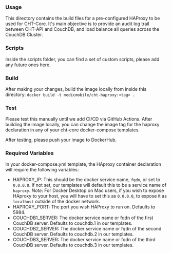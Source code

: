 ### Usage

This directory contains the build files for a pre-configured HAProxy to be used for CHT-Core. It's main objective is to 
provide an audit log trail between CHT-API and CouchDB, and load balance all queries across the CouchDB Cluster.


### Scripts

Inside the scripts folder, you can find a set of custom scripts, please add any future ones here.


### Build

After making your changes, build the image locally from inside this directory:
`docker build -t medicmobile/cht-haproxy:<tag> .`

### Test

Please test this manually until we add CI/CD via GitHub Actions. After building the image locally, you can change the image tag
for the haproxy declaration in any of your cht-core docker-compose templates.

After testing, please push your image to DockerHub.


### Required Variables

In your docker-compose.yml template, the HAproxy container declaration will require the following variables:
- HAPROXY_IP: This should be the docker service name, `fqdn`, or set to `0.0.0.0`. If not set, our templates will default this to be a service name of `haproxy`. 
*Note*: For Docker Desktop on Mac users, if you wish to expose HAproxy to your host, you will have to set this as `0.0.0.0`, to expose it as `localhost` outside of the docker network.
- HAPROXY_PORT: The port you wish HAProxy to run on. Defaults to 5984.
- COUCHDB1_SERVER: The docker service name or fqdn of the first CouchDB server. Defaults to couchdb.1 in our templates.
- COUCHDB2_SERVER: The docker service name or fqdn of the second CouchDB server. Defaults to couchdb.2 in our templates.
- COUCHDB3_SERVER: The docker service name or fqdn of the third CouchDB server. Defaults to couchdb.3 in our templates.
